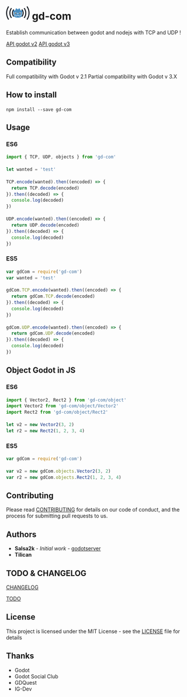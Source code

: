 # ![GM-Com](./img/logo.png) gd-com

Establish communication between godot and nodejs with TCP and UDP !

[API godot v2](http://docs.godotengine.org/en/2.1/learning/features/misc/binary_serialization_api.html)
[API godot v3](http://docs.godotengine.org/en/stable/learning/features/misc/binary_serialization_api.html)

## Compatibility

Full compatibility with Godot v 2.1
Partial compatibility with Godot v 3.X

## How to install

`npm install --save gd-com`

## Usage

### ES6

```javascript
import { TCP, UDP, objects } from 'gd-com'

let wanted = 'test'

TCP.encode(wanted).then((encoded) => {
  return TCP.decode(encoded)
}).then((decoded) => {
  console.log(decoded)
})

UDP.encode(wanted).then((encoded) => {
  return UDP.decode(encoded)
}).then((decoded) => {
  console.log(decoded)
})
```

### ES5

```javascript
var gdCom = require('gd-com')
var wanted = 'test'

gdCom.TCP.encode(wanted).then((encoded) => {
  return gdCom.TCP.decode(encoded)
}).then((decoded) => {
  console.log(decoded)
})

gdCom.UDP.encode(wanted).then((encoded) => {
  return gdCom.UDP.decode(encoded)
}).then((decoded) => {
  console.log(decoded)
})
```

## Object Godot in JS

### ES6

```javascript
import { Vector2, Rect2 } from 'gd-com/object'
import Vector2 from 'gd-com/object/Vector2'
import Rect2 from 'gd-com/object/Rect2'

let v2 = new Vector2(3, 2)
let r2 = new Rect2(1, 2, 3, 4)
```

### ES5

```javascript
var gdCom = require('gd-com')

var v2 = new gdCom.objects.Vector2(3, 2)
var r2 = new gdCom.objects.Rect2(1, 2, 3, 4)
```

## Contributing

Please read [CONTRIBUTING](CONTRIBUTING.md) for details on our code of conduct, and the process for submitting pull requests to us.

## Authors

* **Salsa2k** - *Initial work* - [godotserver](https://github.com/salsa2k/godotserver)
* **Tilican**

## TODO & CHANGELOG
[CHANGELOG](CHANGELOG.md)

[TODO](TODO.md)


## License

This project is licensed under the MIT License - see the [LICENSE](LICENSE) file for details

## Thanks
* Godot
* Godot Social Club
* GDQuest
* IG-Dev
